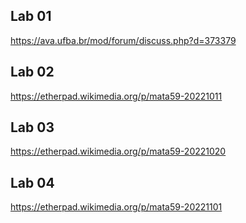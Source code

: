 
## Lab 01

https://ava.ufba.br/mod/forum/discuss.php?d=373379

## Lab 02

https://etherpad.wikimedia.org/p/mata59-20221011

## Lab 03

https://etherpad.wikimedia.org/p/mata59-20221020

## Lab 04

https://etherpad.wikimedia.org/p/mata59-20221101